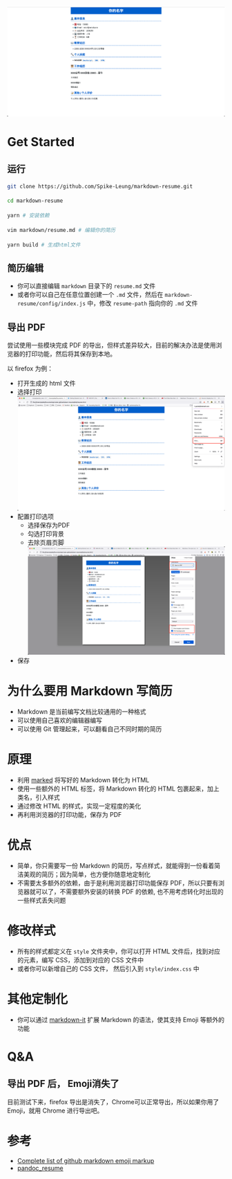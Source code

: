 ![image](./image/preview.png)

# Get Started
## 运行
```bash
git clone https://github.com/Spike-Leung/markdown-resume.git

cd markdown-resume

yarn # 安装依赖

vim markdown/resume.md # 编辑你的简历

yarn build # 生成html文件
```

## 简历编辑
- 你可以直接编辑 `markdown` 目录下的 `resume.md` 文件
- 或者你可以自己在任意位置创建一个 `.md` 文件，然后在 `markdown-resume/config/index.js` 中，修改 `resume-path` 指向你的 `.md` 文件

## 导出 PDF
尝试使用一些模块完成 PDF 的导出，但样式差异较大，目前的解决办法是使用浏览器的打印功能，然后将其保存到本地。

以 firefox 为例：

- 打开生成的 html 文件
- 选择打印
![image](./image/firefox-option.png)
- 配置打印选项
  - 选择保存为PDF
  - 勾选打印背景
  - 去除页眉页脚
![image](./image/print-setting.png)
- 保存

# 为什么要用 Markdown 写简历
- Markdown 是当前编写文档比较通用的一种格式
- 可以使用自己喜欢的编辑器编写
- 可以使用 Git 管理起来，可以翻看自己不同时期的简历

# 原理
- 利用 [marked](https://github.com/markedjs/marked) 将写好的 Markdown 转化为 HTML
- 使用一些额外的 HTML 标签，将 Markdown 转化的 HTML 包裹起来，加上类名，引入样式
- 通过修改 HTML 的样式，实现一定程度的美化
- 再利用浏览器的打印功能，保存为 PDF

# 优点
- 简单，你只需要写一份 Markdown 的简历，写点样式，就能得到一份看着简洁美观的简历；因为简单，也方便你随意地定制化
- 不需要太多额外的依赖，由于是利用浏览器打印功能保存 PDF，所以只要有浏览器就可以了，不需要额外安装的转换 PDF 的依赖, 也不用考虑转化时出现的一些样式丢失问题

# 修改样式
- 所有的样式都定义在 `style` 文件夹中，你可以打开 HTML 文件后，找到对应的元素，编写 CSS，添加到对应的 CSS 文件中
- 或者你可以新增自己的 CSS 文件， 然后引入到 `style/index.css` 中

# 其他定制化
- 你可以通过 [markdown-it](https://github.com/markdown-it/markdown-it) 扩展 Markdown 的语法，使其支持 Emoji 等额外的功能

# Q&A
## 导出 PDF 后， Emoji消失了
目前测试下来，firefox 导出是消失了，Chrome可以正常导出，所以如果你用了 Emoji，就用 Chrome 进行导出吧。

# 参考
- [Complete list of github markdown emoji markup](https://gist.github.com/rxaviers/7360908)
- [pandoc_resume](https://github.com/mszep/pandoc_resume)
